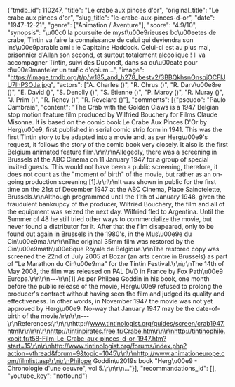{"tmdb_id": 110247, "title": "Le crabe aux pinces d'or", "original_title": "Le crabe aux pinces d'or", "slug_title": "le-crabe-aux-pinces-d-or", "date": "1947-12-21", "genre": ["Animation / Aventure"], "score": "4.9/10", "synopsis": "\u00c0 la poursuite de myst\u00e9rieuses bo\u00eetes de crabe, Tintin va faire la connaissance de celui qui deviendra son ins\u00e9parable ami : le Capitaine Haddock. Celui-ci est au plus mal, prisonnier d'Allan son second, et surtout totalement alcoolique ! Il va accompagner Tintin, suivi des Dupondt, dans sa qu\u00eate pour d\u00e9manteler un trafic d'opium...", "image": "https://image.tmdb.org/t/p/w185_and_h278_bestv2/3BBQkhsnOnsqjOCFlJU7IhP3OJa.jpg", "actors": ["A. Charles ()", "R. Chrus ()", "R. Darv\u00e8re ()", "E. David ()", "S. Denolly ()", "S. Etienne ()", "P. Maroy ()", "R. Muray ()", "J. Prim ()", "R. Rency ()", "R. Revelard ()"], "comments": [{"pseudo": "Paulo Cambraia", "content": "The Crab with the Golden Claws is a 1947 Belgian stop motion feature film produced by Wilfried Bouchery for Films Claude Misonne. It is based on the comic book Le Crabe Aux Pinces D'Or by Herg\u00e9, first published in serial comic strip form in 1941. This was the first Tintin story to be adapted into a movie and, as per Herg\u00e9's request, it follows the story of the comic book very closely. It also is the first Belgium animated feature film.\r\n\r\nAllegedly, there was a screening in Brussels at the ABC Cinema on 11 January 1947 for a group of special invited guests. This would not have been a public screening, therefore, it does not count as the \"moment of birth\" of the movie, but rather as an on-going production screening [1].\r\n\r\nIt was shown in public for the first time on the 21st of December 1947 at the ABC Cinema, Place Sainctelette, Brussels.\r\nAlthough programmed until the 11th of January 1948, given the fraudulent bankrupcy of the producer, Wilfried Bouchery, the film and all of the equipment was seized the next day. Wilfried fled to Argentina. Until the Summer of 48 he still tried other ways to commercialize the movie, but never found a distributor for it. After that the film disapeared, only to be found out again in Brussels in the 1980's, in the Mus\u00e9e du Cin\u00e9ma.\r\n\r\nThe original 35mm film was restored by the Cin\u00e9math\u00e8que Royale de Belgique.\r\nThe restored copy was screened the 22nd of July 2005 at Bozar (an arts centre in Brussels) as part of \"Le Marathon du Cin\u00e9ma\" for the Tintin Festival.\r\n\r\nThe 14th of May 2008, the film was released on PAL DVD in France by Fox Path\u00e9 Europa.\r\n\r\n---\r\n[1] As per Philpee Goddin in his book, one month before the public release of the movie, Herg\u00e9 refused to prolong the producer's contract without having seen the film and judged its quality and effectiveness. In other words, in November 1947 the movie was not yet approved by Herg\u00e9. No-way that January 1947 may be the date-of-birth of the movie.\r\n\r\n---\r\nReferences:\r\n\r\nhttp://www.tintinologist.org/guides/screen/crab1947.html\r\n\r\n\r\nhttp://tintinpirates.free.fr/Crabe.htm\r\n\r\nhttp://tintinophile.xooit.fr/t58-Film-Le-Crabe-aux-pinces-d-or-1947.htm?start=15\r\n\r\nhttp://www.tintinologist.org/forums/index.php?action=vthread&forum=9&topic=1045\r\n\r\nhttp://www.animationeurope.com/filmlist.asp\r\n\r\nPhilppe Goddin\u2019s book \"Herg\u00e9 - Chronologie d'une oeuvre\", vol 5.\r\n\r\n..."}], "recommandations_id": [], "youtube_key": "notfound"}